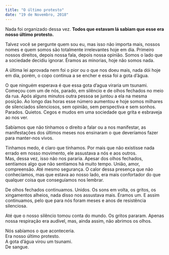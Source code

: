 ```yaml
---
title: "O último protesto"
date: "19 de Novembro, 2018"
---
```


Nada foi organizado dessa vez. **Todos que estavam lá sabiam que esse era nosso último protesto.**

Talvez você se pergunte quem sou eu, mas isso não importa mais, nossos nomes e quem somos são totalmente irrelevantes hoje em dia.
Primeiro nossos direitos, depois nossa fala, depois nossa opinião. Somos o lado que a sociedade decidiu ignorar. Éramos as minorias, hoje não somos nada.

A última lei aprovada nem foi o pior ou o que nos doeu mais, nada dói hoje em dia, porém, o copo continua a se encher e essa foi a gota d’água.

O que ninguém esperava é que essa gota d’agua viraria um tsunami.
Começou com um de nós, parado, em silêncio e de olhos fechados no meio da rua. Após alguns minutos outra pessoa se juntou a ela na mesma posição. Ao longo das horas esse número aumentou e hoje somos milhares de silenciados silenciosos, sem opinião, sem perspectiva e sem sonhos. Parados. Quietos. Cegos e mudos em uma sociedade que grita e esbraveja ao nos ver.

Sabíamos que não tínhamos o direito a falar ou a nos manifestar, as manifestações dos últimos meses nos ensinaram o que deveríamos fazer para manter-nos vivos.

Tínhamos medo, é claro que tínhamos. Por mais que não existisse nada errado em nosso movimento, ele assustava a nós e aos outros.<br />
Mas, dessa vez, isso não nos pararia. Apesar dos olhos fechados, sentíamos algo que não sentíamos há muito tempo. União, amor, compreensão. Até mesmo segurança. O calor dessa presença que não conhecíamos, mas que estava ao nosso lado, era mais confortador do que qualquer coisa que conseguíamos nos lembrar.

De olhos fechados continuamos. Unidos. Os sons em volta, os gritos, os xingamentos alheios, nada disso nos assustava mais. Éramos um.
E assim continuamos, pelo que para nós foram meses e anos de resistência silenciosa.

Até que o nosso silêncio tomou conta do mundo. Os gritos pararam. Apenas nossa respiração era audível, mas, ainda assim, não abrimos os olhos.

Nós sabíamos o que aconteceria.<br />
Era nosso último protesto.<br />
A gota d’água virou um tsunami.<br />
De sangue.